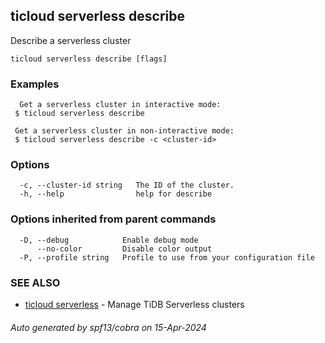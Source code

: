 ## ticloud serverless describe

Describe a serverless cluster

```
ticloud serverless describe [flags]
```

### Examples

```
  Get a serverless cluster in interactive mode:
 $ ticloud serverless describe

 Get a serverless cluster in non-interactive mode:
 $ ticloud serverless describe -c <cluster-id>
```

### Options

```
  -c, --cluster-id string   The ID of the cluster.
  -h, --help                help for describe
```

### Options inherited from parent commands

```
  -D, --debug            Enable debug mode
      --no-color         Disable color output
  -P, --profile string   Profile to use from your configuration file
```

### SEE ALSO

* [ticloud serverless](ticloud_serverless.md)	 - Manage TiDB Serverless clusters

###### Auto generated by spf13/cobra on 15-Apr-2024
